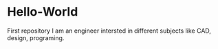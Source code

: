 # Hello-World
First repository 
I am an engineer intersted in different subjects like CAD, design, programing.

